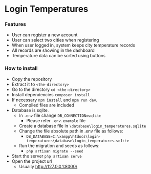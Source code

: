 # Login Temperatures

### Features

* User can register a new account
* User can select two cities when registering
* When user logged in, system keeps city temperature records
* All records are showing in the dashboard
* Temperature data can be sorted using buttons

### How to install

* Copy the repository
* Extract it to `<the-directory>`
* Go to the directory `cd <the-directory>`
* Install dependencies `composer install`
* If necessary `npm install` and `npm run dev`.
  * Compiled files are included
* Database is sqlite. 
  * In `.env` file change `DB_CONNECTION=sqlite`
    * Please refer `.env.example` file
  * Create a database file in `\database\login_temperatures.sqlite`
  * Change the file absolute path in .env file as follows:
    * `DB_DATABASE=C:\xampp\htdocs\login-temperatures\database\login_temperatures.sqlite`
  * Run the migration and seeds as follows:
    * `php artisan migrate --seed`
* Start the server `php artisan serve`
* Open the project url
  * Usually http://127.0.0.1:8000/
